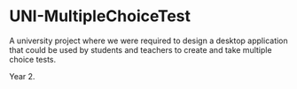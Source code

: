# UNI-MultipleChoiceTest
A university project where we were required to design a desktop application that could be used by students and teachers to create and take multiple choice tests.

Year 2.
